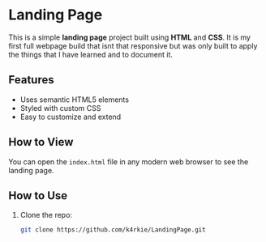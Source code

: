 # Landing Page

This is a simple **landing page** project built using **HTML** and **CSS**. It is my first full webpage build that isnt that responsive but was only built to apply the things that I have learned and to document it.

## Features

- Uses semantic HTML5 elements
- Styled with custom CSS
- Easy to customize and extend

## How to View

You can open the `index.html` file in any modern web browser to see the landing page.

## How to Use

1. Clone the repo:

   ```bash
   git clone https://github.com/k4rkie/LandingPage.git

